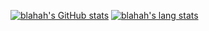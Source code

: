 [![blahah's GitHub stats](https://github-readme-stats.vercel.app/api?username=blahah&theme=neon&show_icons=true)](https://github.com/blahah/github-readme-stats)
[![blahah's lang stats](https://github-readme-stats.vercel.app/api/wakatime?username=blahah)](https://github.com/anuraghazra/github-readme-stats)
